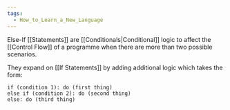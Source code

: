 ```yaml
---
tags:
  - How_to_Learn_a_New_Language
---
```

Else-If [[Statements]] are [[Conditionals|Conditional]] logic to affect the [[Control Flow]] of a programme when there are more than two possible scenarios.

They expand on [[If Statements]] by adding additional logic which takes the form:

```
if (condition 1): do (first thing)
else if (condition 2): do (second thing)
else: do (third thing)
```
